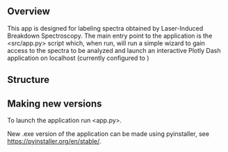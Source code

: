 ## Overview
This app is designed for labeling spectra obtained by Laser-Induced Breakdown Spectroscopy. The main entry point to the application is the <src/app.py> script which, when run, will run a simple wizard to gain access to the spectra to be analyzed and launch an interactive Plotly Dash application on localhost (currently configured to )

## Structure

## Making new versions
To launch the application run <app.py>.

New .exe version of the application can be made using pyinstaller, see https://pyinstaller.org/en/stable/.
